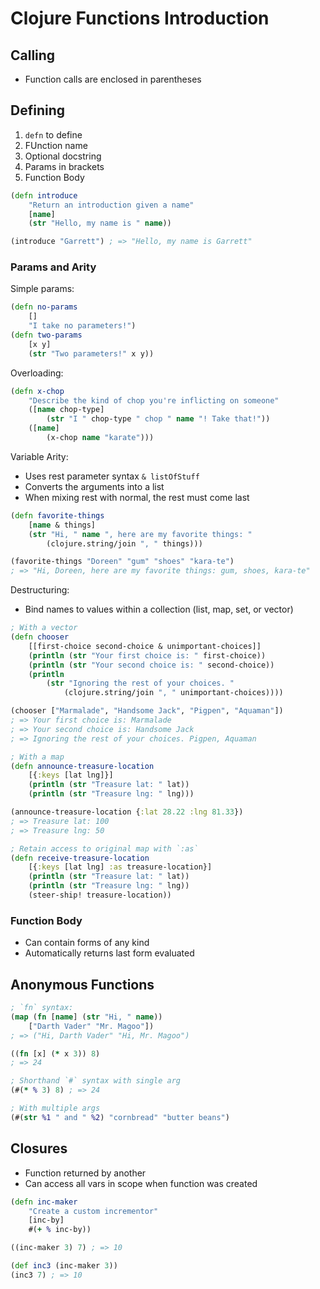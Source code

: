 # Clojure Functions Introduction

## Calling

-   Function calls are enclosed in parentheses

## Defining

1. `defn` to define
2. FUnction name
3. Optional docstring
4. Params in brackets
5. Function Body

```clojure
(defn introduce
    "Return an introduction given a name"
    [name]
    (str "Hello, my name is " name))

(introduce "Garrett") ; => "Hello, my name is Garrett"
```

### Params and Arity

Simple params:

```clojure
(defn no-params
    []
    "I take no parameters!")
(defn two-params
    [x y]
    (str "Two parameters!" x y))
```

Overloading:

```clojure
(defn x-chop
    "Describe the kind of chop you're inflicting on someone"
    ([name chop-type]
        (str "I " chop-type " chop " name "! Take that!"))
    ([name]
        (x-chop name "karate")))
```

Variable Arity:

-   Uses rest parameter syntax `& listOfStuff`
-   Converts the arguments into a list
-   When mixing rest with normal, the rest must come last

```clojure
(defn favorite-things
    [name & things]
    (str "Hi, " name ", here are my favorite things: "
        (clojure.string/join ", " things)))

(favorite-things "Doreen" "gum" "shoes" "kara-te")
; => "Hi, Doreen, here are my favorite things: gum, shoes, kara-te"
```

Destructuring:

-   Bind names to values within a collection (list, map, set, or vector)

```clojure
; With a vector
(defn chooser
    [[first-choice second-choice & unimportant-choices]]
    (println (str "Your first choice is: " first-choice))
    (println (str "Your second choice is: " second-choice))
    (println
        (str "Ignoring the rest of your choices. "
            (clojure.string/join ", " unimportant-choices))))

(chooser ["Marmalade", "Handsome Jack", "Pigpen", "Aquaman"])
; => Your first choice is: Marmalade
; => Your second choice is: Handsome Jack
; => Ignoring the rest of your choices. Pigpen, Aquaman

; With a map
(defn announce-treasure-location
    [{:keys [lat lng]}]
    (println (str "Treasure lat: " lat))
    (println (str "Treasure lng: " lng)))

(announce-treasure-location {:lat 28.22 :lng 81.33})
; => Treasure lat: 100
; => Treasure lng: 50

; Retain access to original map with `:as`
(defn receive-treasure-location
    [{:keys [lat lng] :as treasure-location}]
    (println (str "Treasure lat: " lat))
    (println (str "Treasure lng: " lng))
    (steer-ship! treasure-location))
```

### Function Body

-   Can contain forms of any kind
-   Automatically returns last form evaluated

## Anonymous Functions

```clojure
; `fn` syntax:
(map (fn [name] (str "Hi, " name))
    ["Darth Vader" "Mr. Magoo"])
; => ("Hi, Darth Vader" "Hi, Mr. Magoo")

((fn [x] (* x 3)) 8)
; => 24

; Shorthand `#` syntax with single arg
(#(* % 3) 8) ; => 24

; With multiple args
(#(str %1 " and " %2) "cornbread" "butter beans")
```

## Closures

-   Function returned by another
-   Can access all vars in scope when function was created

```clojure
(defn inc-maker
    "Create a custom incrementor"
    [inc-by]
    #(+ % inc-by))

((inc-maker 3) 7) ; => 10

(def inc3 (inc-maker 3))
(inc3 7) ; => 10
```
